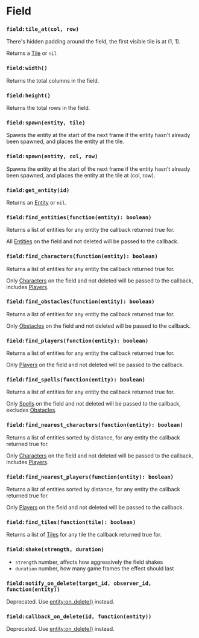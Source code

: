# Field

### `field:tile_at(col, row)`

There's hidden padding around the field, the first visible tile is at (1, 1).

Returns a [Tile](/client/lua-api/field-api/tile) or `nil`

### `field:width()`

Returns the total columns in the field.

### `field:height()`

Returns the total rows in the field.

### `field:spawn(entity, tile)`

Spawns the entity at the start of the next frame if the entity hasn't already been spawned, and places the entity at the tile.

### `field:spawn(entity, col, row)`

Spawns the entity at the start of the next frame if the entity hasn't already been spawned, and places the entity at the tile at (col, row).

### `field:get_entity(id)`

Returns an [Entity](/client/lua-api/entity-api/entity) or `nil`.

### `field:find_entities(function(entity): boolean)`

Returns a list of entities for any entity the callback returned true for.

All [Entities](/client/lua-api/entity-api/entity) on the field and not deleted will be passed to the callback.

### `field:find_characters(function(entity): boolean)`

Returns a list of entities for any entity the callback returned true for.

Only [Characters](/client/lua-api/entity-api/character) on the field and not deleted will be passed to the callback, includes [Players](/client/lua-api/entity-api/player).

### `field:find_obstacles(function(entity): boolean)`

Returns a list of entities for any entity the callback returned true for.

Only [Obstacles](/client/lua-api/entity-api/obstacle) on the field and not deleted will be passed to the callback.

### `field:find_players(function(entity): boolean)`

Returns a list of entities for any entity the callback returned true for.

Only [Players](/client/lua-api/entity-api/player) on the field and not deleted will be passed to the callback.

### `field:find_spells(function(entity): boolean)`

Returns a list of entities for any entity the callback returned true for.

Only [Spells](/client/lua-api/entity-api/spell) on the field and not deleted will be passed to the callback, excludes [Obstacles](/client/lua-api/entity-api/obstacle).

### `field:find_nearest_characters(function(entity): boolean)`

Returns a list of entities sorted by distance, for any entity the callback returned true for.

Only [Characters](/client/lua-api/entity-api/character) on the field and not deleted will be passed to the callback, includes [Players](/client/lua-api/entity-api/player).

### `field:find_nearest_players(function(entity): boolean)`

Returns a list of entities sorted by distance, for any entity the callback returned true for.

Only [Players](/client/lua-api/entity-api/player) on the field and not deleted will be passed to the callback.

### `field:find_tiles(function(tile): boolean)`

Returns a list of [Tiles](#tile) for any tile the callback returned true for.

### `field:shake(strength, duration)`

- `strength` number, affects how aggressively the field shakes
- `duration` number, how many game frames the effect should last

### `field:notify_on_delete(target_id, observer_id, function(entity))`

Deprecated. Use [entity:on_delete()](/client/lua-api/entity-api/entity#entityon_deletefunctionentity) instead.

### `field:callback_on_delete(id, function(entity))`

Deprecated. Use [entity:on_delete()](/client/lua-api/entity-api/entity#entityon_deletefunctionentity) instead.
